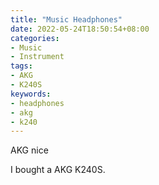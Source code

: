 ```yaml
---
title: "Music Headphones"
date: 2022-05-24T18:50:54+08:00
categories:
- Music
- Instrument
tags:
- AKG
- K240S
keywords:
- headphones
- akg
- k240
---
```


AKG nice
<!--more-->

I bought a AKG K240S.

